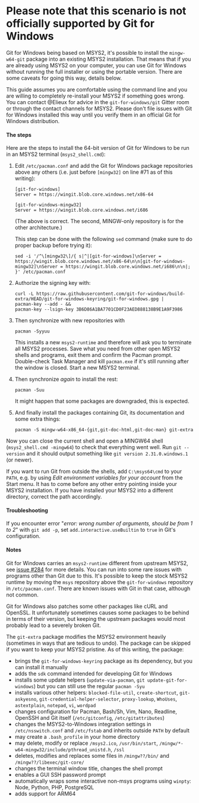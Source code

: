 # **Please note that this scenario is not officially supported by Git for Windows**

Git for Windows being based on MSYS2, it's possible to install the `mingw-w64-git` package into an existing MSYS2 installation.  That means that if you are already using MSYS2 on your computer, you can use Git for Windows without running the full installer or using the portable version.  There are some caveats for going this way, details below.

This guide assumes you are comfortable using the command line and you are willing to completely re-install your MSYS2 if something goes wrong.  You can contact @Elieux for advice in the `git-for-windows/git` Gitter room or through the contact channels for MSYS2.  Please don't file issues with Git for Windows installed this way until you verify them in an official Git for Windows distribution.


#### The steps

Here are the steps to install the 64-bit version of Git for Windows to be run in an MSYS2 terminal (`msys2_shell.cmd`):

 1. Edit `/etc/pacman.conf` and add the Git for Windows package repositories above any others (i.e. just before `[mingw32]` on line #71 as of this writing):

        [git-for-windows]
        Server = https://wingit.blob.core.windows.net/x86-64

        [git-for-windows-mingw32]
        Server = https://wingit.blob.core.windows.net/i686

    (The above is correct.  The second, MINGW-only repository is for the other architecture.)

    This step can be done with the following `sed` command (make sure to do proper backup before trying it):

        sed -i '/^\[mingw32\]/{ s|^|[git-for-windows]\nServer = https://wingit.blob.core.windows.net/x86-64\n\n[git-for-windows-mingw32]\nServer = https://wingit.blob.core.windows.net/i686\n\n|; }' /etc/pacman.conf

 2. Authorize the signing key with:

        curl -L https://raw.githubusercontent.com/git-for-windows/build-extra/HEAD/git-for-windows-keyring/git-for-windows.gpg |
        pacman-key --add - &&
        pacman-key --lsign-key 3B6D86A1BA7701CD0F23AED888138B9E1A9F3986

 3. Then synchronize with new repositories with

        pacman -Syyuu

    This installs a new `msys2-runtime` and therefore will ask you to terminate all MSYS2 processes.  Save what you need from other open MSYS2 shells and programs, exit them and confirm the Pacman prompt. 
 Double-check Task Manager and kill `pacman.exe` if it's still running after the window is closed.  Start a new MSYS2 terminal.

 4. Then synchronize *again* to install the rest:

        pacman -Suu

    It might happen that some packages are downgraded, this is expected.

 5. And finally install the packages containing Git, its documentation and some extra things:

        pacman -S mingw-w64-x86_64-{git,git-doc-html,git-doc-man} git-extra

Now you can close the current shell and open a MINGW64 shell (`msys2_shell.cmd -mingw64`) to check that everything went well.  Run `git --version` and it should output something like `git version 2.31.0.windows.1` (or newer).

If you want to run Git from outside the shells, add `C:\msys64\cmd` to your `PATH`, e.g. by using *Edit environment variables for your account* from the Start menu.  It has to come before any other entry pointing inside your MSYS2 installation. If you have installed your MSYS2 into a different directory, correct the path accordingly.


#### Troubleshooting

If you encounter error "*error: wrong number of arguments, should be from 1 to 2*" with `git add -p`, set `add.interactive.useBuiltin` to `true` in Git's configuration.


#### Notes

Git for Windows carries an `msys2-runtime` different from upstream MSYS2, see [issue #284](https://github.com/git-for-windows/git/issues/284) for more details.  You can run into some rare issues with programs other than Git due to this.  It's possible to keep the stock MSYS2 runtime by moving the `msys` repository above the `git-for-windows` repository in `/etc/pacman.conf`.  There are known issues with Git in that case, although not common.

Git for Windows also patches some other packages like cURL and OpenSSL.  It unfortunately sometimes causes some packages to be behind in terms of their version, but keeping the upstream packages would most probably lead to a severely broken Git.

The `git-extra` package modifies the MSYS2 environment heavily (sometimes in ways that are tedious to undo).  The package can be skipped if you want to keep your MSYS2 pristine.  As of this writing, the package:

- brings the `git-for-windows-keyring` package as its dependency, but you can install it manually
- adds the `sdk` command intended for developing Git for Windows
- installs some update helpers (`update-via-pacman`, `git update-git-for-windows`) but you can still use the regular `pacman -Syu`
- installs various other helpers: `blocked-file-util`, `create-shortcut`, `git-askyesno`, `git-credential-helper-selector`, `proxy-lookup`, `WhoUses`, `astextplain`, `notepad`, `vi`, `wordpad`
- changes configuration for Pacman, Bash/Sh, Vim, Nano, Readline, OpenSSH and Git itself (`/etc/gitconfig`, `/etc/gitattributes`)
- changes the MSYS2-to-Windows integration settings in `/etc/nsswitch.conf` and `/etc/fstab` and inherits outside `PATH` by default
- may create a `.bash_profile` in your home directory
- may delete, modify or replace `/msys2.ico`, `/usr/bin/start`, `/mingw/*-w64-mingw32/include/pthread_unistd.h`, `/ssl`
- deletes, modifies and replaces some files in `/mingw??/bin/` and `/mingw??/libexec/git-core/`
- changes the terminal window title, changes the shell prompt
- enables a GUI SSH password prompt
- automatically wraps some interactive non-msys programs using `winpty`: Node, Python, PHP, PostgreSQL
- adds support for ARM64

